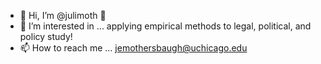 - 👋 Hi, I’m @julimoth 💞️
- 👀 I’m interested in ... applying empirical methods to legal, political, and policy study!
- 📫 How to reach me ... jemothersbaugh@uchicago.edu

<!---
julimoth/julimoth is a ✨ special ✨ repository because its `README.md` (this file) appears on your GitHub profile.
You can click the Preview link to take a look at your changes.
--->
